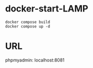 # docker-start-LAMP

```
docker compose build
docker compose up -d
```
# URL
phpmyadmin: localhost:8081
